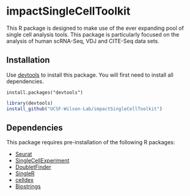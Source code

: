 # impactSingleCellToolkit

This R package is designed to make use of the ever expanding pool of single cell analysis tools. This package is particularly focused on the analysis of human scRNA-Seq, VDJ and CITE-Seq data sets. 

## Installation

Use [devtools](https://github.com/hadley/devtools "devtools") to install this package. You will first need to install all dependencies.

```{r}
install.packages("devtools")
```

```r
library(devtools)
install_github("UCSF-Wilson-Lab/impactSingleCellToolkit")
```

## Dependencies

This package requires pre-installation of the following R packages:

* [Seurat](https://github.com/satijalab/seurat "Seurat")
* [SingleCellExperiment](https://bioconductor.org/packages/release/bioc/html/SingleCellExperiment.html "SingleCellExperiment")
* [DoubletFinder](https://github.com/chris-mcginnis-ucsf/DoubletFinder "DoubletFinder")
* [SingleR](https://github.com/LTLA/SingleR "SingleR")
* [celldex](http://bioconductor.org/packages/release/data/experiment/html/celldex.html "celldex")
* [Biostrings](https://bioconductor.org/packages/release/bioc/html/Biostrings.html "Biostrings")

